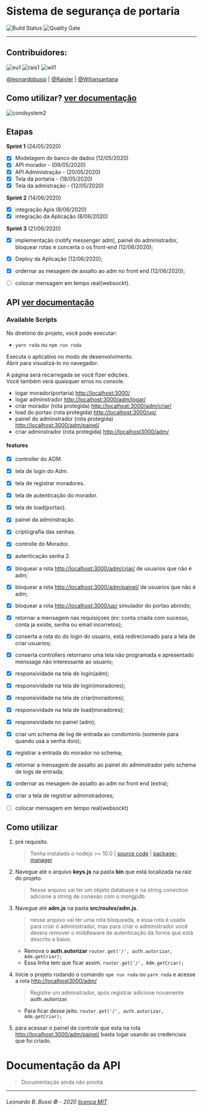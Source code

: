 # Sistema de segurança de portaria 

![Build Status](https://travis-ci.org/condessalovelace/mavenquickstart.svg?branch=master) ![Quality Gate](https://sonarcloud.io/api/project_badges/measure?project=br.com%3Amavenquickstart&metric=alert_status)

------------------------------------------------------------
## Contribuidores:
![eu1](https://user-images.githubusercontent.com/54999837/89251035-74fda700-d5ec-11ea-9ef1-b642560980f7.jpeg)
![rais1](https://user-images.githubusercontent.com/54999837/89251037-75963d80-d5ec-11ea-9df9-628d405cc0ed.jpeg)
![wil1](https://user-images.githubusercontent.com/54999837/89251038-762ed400-d5ec-11ea-89f5-ecca4759b938.jpeg)

[@leonardobussi](https://github.com/leonardobussi/) | [@Raisler](https://github.com/Raisler) | [@Wiliansantana](https://github.com/Wiliansantana)

## Como utilizar? [ver documentação](#como-utilizar)

![condsystem2](https://user-images.githubusercontent.com/54999837/89251865-8b0c6700-d5ee-11ea-8689-ef42efacdd0d.png)


## **Etapas**

**Sprint 1** (24/05/2020)
* [x] Modelagem do banco de dados (12/05/2020)
* [x] API morador - (09/05/2020)
* [x] API Administração - (20/05/2020)
* [x] Tela da portaria - (18/05/2020)
* [x] Tela da admistração - (12/05/2020)

**Sprint 2** (14/06/2020)
* [x] integração Apis (8/06/2020)
* [x] integração da Aplicação (8/06/2020)

**Sprint 3** (21/06/2020)
* [x] implementação (notify messenger adm), painel do administrador, bloquear rotas e concerta o os front-end (12/06/2020);
* [x] Deploy da Aplicação (12/06/2020);
* [x] ordernar as mesagem de assalto ao adm no front end (12/06/2020);
* [ ] colocar mensagem em tempo real(websockt).



## **API** [ver documentação](#documentação-da-api)

### Available Scripts

No diretório do projeto, você pode executar:

* `yarn roda` ou `npm run roda`

Executa o aplicativo no modo de desenvolvimento.<br />
Abrir para visualizá-lo no navegador.

A página será recarregada se você fizer edições. <br />
Você também verá quaisquer erros no console.

* logar morador(portaria) [http://localhost:3000/](http://localhost:3000/)
* logar adminstrador [http://localhost:3000/adm/logar/](http://localhost:3000/funcionario/logar)
* criar morador (rota protegida) [http://localhost:3000/adm/criar/](http://localhost:3000/funcionario/criar)
* load do portao (rota protegida) [http://localhost:3000/up/](http://localhost:3000/up/)
* painel do adminstrador (rota protegida) [http://localhost:3000/adm/painel/](http://localhost:3000/adm/panel/)
* criar adminstrador (rota protegida) [http://localhost3000/adm/](http://localhost:3000/adm/)


#### features

- [x] controller do ADM.
- [x] tela de login do Adm.
- [x] tela de registrar moradores.
- [x] tela de autenticação do morador.
- [x] tela de load(portao).
- [x] painel da adminstração.
- [x] criptografia das senhas.
- [x] controlle do Morador.
- [x] autenticação senha 2.
- [x] bloquear a rota [http://localhost:3000/adm/criar/](http://localhost:3000//adm/criar/) de usuarios que não é adm;
- [x] bloquear a rota [http://localhost:3000/adm/painel/](http://localhost:3000/adm/painel/) de usuarios que não é adm;
- [x] bloquear a rota [http://localhost:3000/up/](http://localhost:3000/up/) simulador do portao abrindo;
- [x] retornar a mensagem nas requisiçoes (ex: conta criada com sucesso, conta ja existe, senha ou email incorretos);
- [x] conserta a rota do do login do usuario, está redirecionado para a tela de criar usuarios;
- [x] conserta controllers retornano uma tela não programada e apresentado menssage não interessante ao usuario;
- [x] responsividade na tela de login(adm);
- [x] responsividade na tela de login(moradores);
- [x] responsividade na tela de criar(moradores);
- [x] responsividade na tela de load(moradores);
- [x] responsividade no painel (adm);
- [x] criar um schema de log de entrada ao condominio (somente para quando usa a senha dois);
- [x] registrar a entrada do morador no schema;
- [x] retornar a mensagem de assalto ao painel do adminstrador pelo schema de logs de entrada;
- [x] ordernar as mesagem de assalto ao adm no front end (extra);
- [x] criar a tela de registrar adminstradores;
- [ ] colocar mensagem em tempo real(websockt)


## Como utilizar
1. pré requisito.
	> Tenha instalado o nodejs >= 10.0 | [source code](https://nodejs.org/en/download/) | [package-manager](https://nodejs.org/en/download/package-manager/) 
	
1. Navegue até o arquivo **keys.js** na pasta **bin** que está localizada na raiz do projeto.
	> Nesse arquivo vai ter um objeto database e na string conection adicione a string de conexão com o mongpdb.

2. Navegue até **adm.js** na pasta  **src/routes/adm.js**.
	> nesse arquivo vai ter uma rota bloqueada, e essa rota é usada para criar o administrador, mas para criar o administrador você devera remover o middleware de autenticação da forma que está descrito a baixo.
		
	- Remova o **auth.autorizar** 
	`router.get('/', auth.autorizar, Adm.getCriar);`
	- Essa linha tem que ficar assim.
	`router.get('/', Adm.getCriar);`

3. Inicie o projeto rodando o comando `npm run roda` ou `yarn roda` e acesse a rota [http://localhost3000/adm/](http://localhost3000/adm/)
	> Registre um adminstrador, após registrar adicione novamente **auth.autorizar**.
	- Para ficar desse jeito.
	`router.get('/', auth.autorizar, Adm.getCriar);`

4. para acessar o painel de controle que esta na rota [http://localhost:3000/adm/painel/](http://localhost:3000/adm/painel/) basta logar usando as credenciais que foi criado. 

# Documentação da API

> Documentação ainda não pronta 


------------------------------------------------------------------------------
###### Leonardo B. Bussi © - 2020 [licença MIT](https://raw.githubusercontent.com/leonardobussi/condsystem/master/LICENSE)
